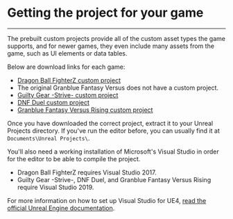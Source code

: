 # Getting the project for your game

<hr>

The prebuilt custom projects provide all of the custom asset types the game supports, and for newer games, they even include many assets from the game, such as UI elements or data tables. 

Below are download links for each game:

- [Dragon Ball FighterZ custom project](https://drive.google.com/file/d/1-wjbe0aE4Xs8S7AunSB0XtAE-sSZsOnW/view?usp=sharing)
- The original Granblue Fantasy Versus does not have a custom project.
- [Guilty Gear -Strive- custom project](https://1drv.ms/u/s!ApT7KvOr_B0hgcnnF_wKrCaxCVbm8yg?e=SAufMR)
- [DNF Duel custom project](https://1drv.ms/u/s!ApT7KvOr_B0hgY3rUBgqs787KHi5_iY?e=xKuxrI)
- [Granblue Fantasy Versus Rising custom project](https://drive.google.com/file/d/1aA1WYxkxpOUpNqSi5kANLUhh4Ja7A_4l/view?usp=drive_link)

Once you have downloaded the correct project, extract it to your Unreal Projects directory. If you've run the editor before, you can usually find it at `Documents\Unreal Projects\`.

You'll also need a working installation of Microsoft's Visual Studio in order for the editor to be able to compile the project.

- Dragon Ball FighterZ requires Visual Studio 2017.
- Guilty Gear -Strive-, DNF Duel, and Granblue Fantasy Versus Rising require Visual Studio 2019.

For more information on how to set up Visual Studio for UE4, [read the official Unreal Engine documentation](https://docs.unrealengine.com/4.26/en-US/ProductionPipelines/DevelopmentSetup/VisualStudioSetup/).
